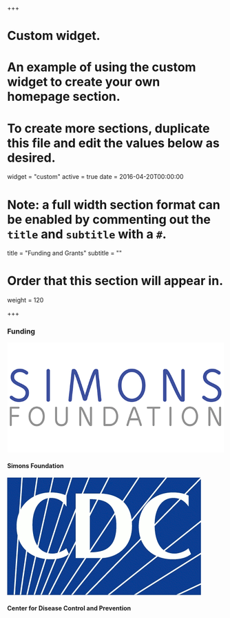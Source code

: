+++
# Custom widget.
# An example of using the custom widget to create your own homepage section.
# To create more sections, duplicate this file and edit the values below as desired.
widget = "custom"
active = true
date = 2016-04-20T00:00:00

# Note: a full width section format can be enabled by commenting out the `title` and `subtitle` with a `#`.
title = "Funding and Grants"
subtitle = ""

# Order that this section will appear in.
weight = 120

+++

### __Funding__

![Logo of the Simons Foundation](/static/img/simons-logo.png)
#### __Simons Foundation__

![Logo of the CDC](/static/img/cdc-logo.png)
#### __Center for Disease Control and Prevention__


<!-- ### __Intern Talentedge Program__

- __Year:__ 2017-2019
- __Granting Agency:__ OCE Talent Edge Internship Program 
- __Amount:__ $60,000 CAD

### __Graduate Student Award__

- __Year:__ 2017-2019
- __Granting Agency:__ Parkinson’s Society of Canada
- __Amount:__ $40,000 CAD

### __Graduate Student Innovation Scholars__

- __Year:__ 2017
- __Granting Agency:__ WORLDDiscoveries – Western University
- __Amount:__ $1,500 CAD

### __Canadian Graduate Scholarship__

- __Year:__ 2014-2016
- __Granting Agency:__ Canadian Institute of Health Research
- __Amount:__ $37,000 CAD -->